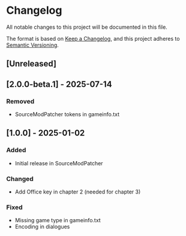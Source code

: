 # Changelog

All notable changes to this project will be documented in this file.

The format is based on [Keep a Changelog](https://keepachangelog.com/en/1.1.0/),
and this project adheres to [Semantic Versioning](https://semver.org/spec/v2.0.0.html).

## [Unreleased]

## [2.0.0-beta.1] - 2025-07-14

### Removed

- SourceModPatcher tokens in gameinfo.txt

## [1.0.0] - 2025-01-02

### Added

- Initial release in SourceModPatcher

### Changed

- Add Office key in chapter 2 (needed for chapter 3)

### Fixed

- Missing game type in gameinfo.txt
- Encoding in dialogues
